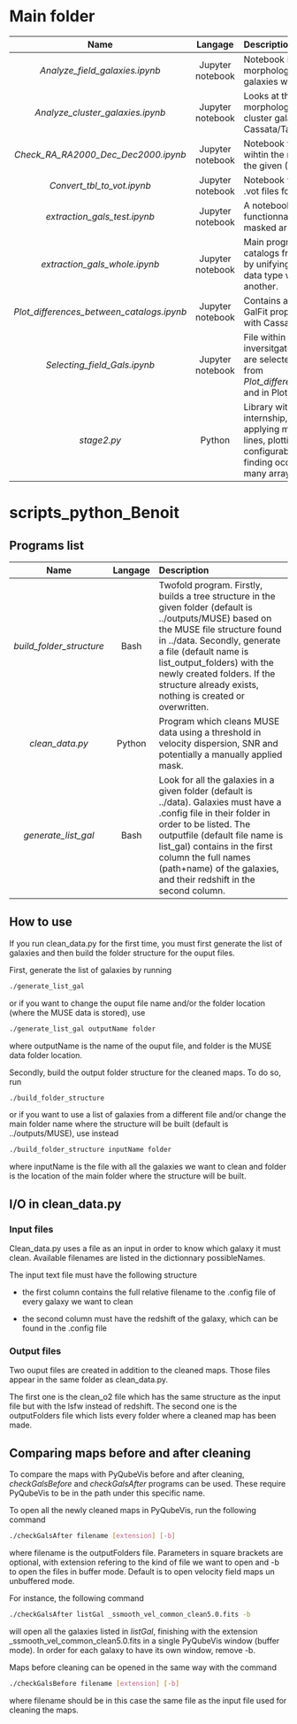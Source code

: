 # Main folder

Name| Langage | Description
:---: | :---: | :---
*Analyze_field_galaxies.ipynb* | Jupyter notebook | Notebook in which the kinematical and morphological properties of the field galaxies within our sample are analyzed.
*Analyze_cluster_galaxies.ipynb* | Jupyter notebook | Looks at the difference in the morphological properties of the selected cluster galaxies between GalFit and Cassata/Tasca catalogs.
*Check_RA_RA2000_Dec_Dec2000.ipynb* | Jupyter notebook | Notebook which checks that (RA, DEC) wihtin the master .vot files are identical to the given (RA2000, DEC2000).
*Convert_tbl_to_vot.ipynb* | Jupyter notebook | Notebook which converts .tbl files into .vot files for TopCat.
*extraction_gals_test.ipynb* | Jupyter notebook | A notebook to test astropy and numpy functionnalities on structured arrays, masked arrays and data from .vot files.
*extraction_gals_whole.ipynb* | Jupyter notebook | Main program which builds up master catalogs from those in data/catalogues by unifying the fields names and their data type which change from one file to another.
*Plot_differences_between_catalogs.ipynb* | Jupyter notebook | Contains all the different plots comparing GalFit properties such as radius and b/a with Cassata, Tasca and Zurich catalogs.
*Selecting_field_Gals.ipynb* | Jupyter notebook | File within which the SFR = f(Mass) is inversitgated and galaxies from MUSE are selected according to the graphs from *Plot_differences_between_catalogs.ipynb* and in Plots folder.
*stage2.py* | Python | Library with useful functions for the internship, namely computing and applying masks on many arrays in two lines, plotting nice and highly configurable graphs with one command, finding occurences of some value in many arrays, etc.

# scripts_python_Benoit

## Programs list

Name| Langage | Description
:---: | :---: | :---
*build_folder_structure* | Bash | Twofold program. Firstly, builds a tree structure in the given folder (default is ../outputs/MUSE) based on the MUSE file structure found in ../data. Secondly, generate a file (default name is list_output_folders) with the newly created folders. If the structure already exists, nothing is created or overwritten.
*clean_data.py* | Python | Program which cleans MUSE data using a threshold in velocity dispersion, SNR and potentially a manually applied mask.
*generate_list_gal* | Bash | Look for all the galaxies in a given folder (default is ../data). Galaxies must have a .config file in their folder in order to be listed. The outputfile (default file name is list_gal) contains in the first column the full names (path+name) of the galaxies, and their redshift in the second column.

## How to use

If you run clean_data.py for the first time, you must first generate the list of galaxies and then build the folder structure for the ouput files.

First, generate the list of galaxies by running

```bash
./generate_list_gal 
```

or if you want to change the ouput file name and/or the folder location (where the MUSE data is stored), use

```bash
./generate_list_gal outputName folder
```

where outputName is the name of the ouput file, and folder is the MUSE data folder location.

Secondly, build the output folder structure for the cleaned maps. To do so, run

```bash
./build_folder_structure
```

or if you want to use a list of galaxies from a different file and/or change the main folder name where the structure will be built (default is ../outputs/MUSE), use instead

```bash
./build_folder_structure inputName folder
```

where inputName is the file with all the galaxies we want to clean and folder is the location of the main folder where the structure will be built.

## I/O in clean_data.py

### Input files

Clean_data.py uses a file as an input in order to know which galaxy it must clean. Available filenames are listed in the dictionnary possibleNames. 

The input text file must have the following structure

- the first column contains the full relative filename to the .config file of every galaxy we want to clean

- the second column must have the redshift of the galaxy, which can be found in the .config file

### Output files

Two ouput files are created in addition to the cleaned maps. Those files appear in the same folder as clean_data.py.

The first one is the clean_o2 file which has the same structure as the input file but with the lsfw instead of redshift. The second one is the outputFolders file which lists every folder where a cleaned map has been made.

## Comparing maps before and after cleaning

To compare the maps with PyQubeVis before and after cleaning, *checkGalsBefore* and *checkGalsAfter* programs can be used. These require PyQubeVis to be in the path under this specific name.

To open all the newly cleaned maps in PyQubeVis, run the following command

```bash
./checkGalsAfter filename [extension] [-b] 
```

where filename is the outputFolders file. Parameters in square brackets are optional, with extension refering to the kind of file we want to open and -b to open the files in buffer mode. Default is to open velocity field maps un unbuffered mode.

For instance, the following command

```bash
./checkGalsAfter listGal _ssmooth_vel_common_clean5.0.fits -b
```

will open all the galaxies listed in *listGal*, finishing with the extension \_ssmooth_vel_common_clean5.0.fits in a single PyQubeVis window (buffer mode). In order for each galaxy to have its own window, remove -b.

Maps before cleaning can be opened in the same way with the command


```bash
./checkGalsBefore filename [extension] [-b] 
```

where filename should be in this case the same file as the input file used for cleaning the maps.
